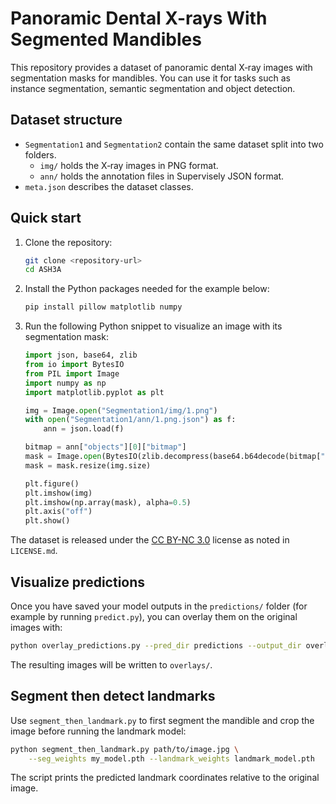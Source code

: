 # Panoramic Dental X-rays With Segmented Mandibles
This repository provides a dataset of panoramic dental X‑ray images with segmentation masks for mandibles. You can use it for tasks such as instance segmentation, semantic segmentation and object detection.

## Dataset structure
- `Segmentation1` and `Segmentation2` contain the same dataset split into two folders.
  - `img/` holds the X‑ray images in PNG format.
  - `ann/` holds the annotation files in Supervisely JSON format.
- `meta.json` describes the dataset classes.

## Quick start
1. Clone the repository:
   ```bash
   git clone <repository-url>
   cd ASH3A
   ```
2. Install the Python packages needed for the example below:
   ```bash
   pip install pillow matplotlib numpy
   ```
3. Run the following Python snippet to visualize an image with its segmentation mask:
   ```python
   import json, base64, zlib
   from io import BytesIO
   from PIL import Image
   import numpy as np
   import matplotlib.pyplot as plt

   img = Image.open("Segmentation1/img/1.png")
   with open("Segmentation1/ann/1.png.json") as f:
       ann = json.load(f)

   bitmap = ann["objects"][0]["bitmap"]
   mask = Image.open(BytesIO(zlib.decompress(base64.b64decode(bitmap["data"]))))
   mask = mask.resize(img.size)

   plt.figure()
   plt.imshow(img)
   plt.imshow(np.array(mask), alpha=0.5)
   plt.axis("off")
   plt.show()
   ```

The dataset is released under the [CC BY-NC 3.0](https://creativecommons.org/licenses/by-nc/3.0/) license as noted in `LICENSE.md`.


## Visualize predictions
Once you have saved your model outputs in the `predictions/` folder (for example by running `predict.py`), you can overlay them on the original images with:
```bash
python overlay_predictions.py --pred_dir predictions --output_dir overlays
```
The resulting images will be written to `overlays/`.

## Segment then detect landmarks
Use `segment_then_landmark.py` to first segment the mandible and crop the image
before running the landmark model:

```bash
python segment_then_landmark.py path/to/image.jpg \
    --seg_weights my_model.pth --landmark_weights landmark_model.pth
```
The script prints the predicted landmark coordinates relative to the original
image.